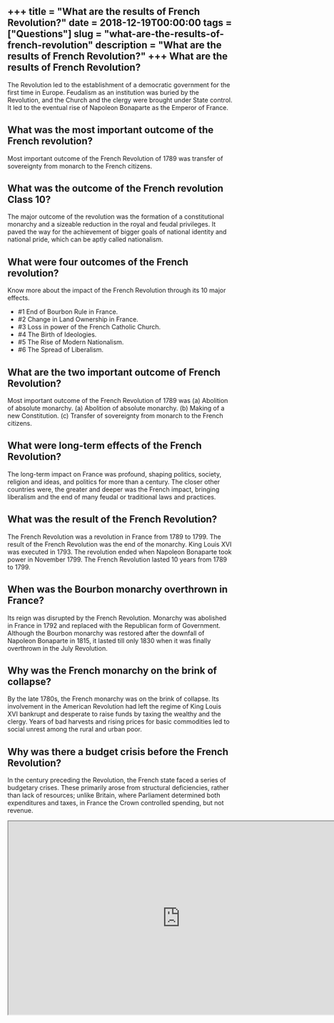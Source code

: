 +++
title = "What are the results of French Revolution?"
date = 2018-12-19T00:00:00
tags = ["Questions"]
slug = "what-are-the-results-of-french-revolution"
description = "What are the results of French Revolution?"
+++
What are the results of French Revolution?
------------------------------------------

The Revolution led to the establishment of a democratic government for the first time in Europe. Feudalism as an institution was buried by the Revolution, and the Church and the clergy were brought under State control. It led to the eventual rise of Napoleon Bonaparte as the Emperor of France.

What was the most important outcome of the French revolution?
-------------------------------------------------------------

Most important outcome of the French Revolution of 1789 was transfer of sovereignty from monarch to the French citizens.

What was the outcome of the French revolution Class 10?
-------------------------------------------------------

The major outcome of the revolution was the formation of a constitutional monarchy and a sizeable reduction in the royal and feudal privileges. It paved the way for the achievement of bigger goals of national identity and national pride, which can be aptly called nationalism.

What were four outcomes of the French revolution?
-------------------------------------------------

Know more about the impact of the French Revolution through its 10 major effects.

- \#1 End of Bourbon Rule in France.
- \#2 Change in Land Ownership in France.
- \#3 Loss in power of the French Catholic Church.
- \#4 The Birth of Ideologies.
- \#5 The Rise of Modern Nationalism.
- \#6 The Spread of Liberalism.

What are the two important outcome of French Revolution?
--------------------------------------------------------

Most important outcome of the French Revolution of 1789 was (а) Abolition of absolute monarchy. (а) Abolition of absolute monarchy. (b) Making of a new Constitution. (c) Transfer of sovereignty from monarch to the French citizens.

What were long-term effects of the French Revolution?
-----------------------------------------------------

The long-term impact on France was profound, shaping politics, society, religion and ideas, and politics for more than a century. The closer other countries were, the greater and deeper was the French impact, bringing liberalism and the end of many feudal or traditional laws and practices.

What was the result of the French Revolution?
---------------------------------------------

The French Revolution was a revolution in France from 1789 to 1799. The result of the French Revolution was the end of the monarchy. King Louis XVI was executed in 1793. The revolution ended when Napoleon Bonaparte took power in November 1799. The French Revolution lasted 10 years from 1789 to 1799.

When was the Bourbon monarchy overthrown in France?
---------------------------------------------------

Its reign was disrupted by the French Revolution. Monarchy was abolished in France in 1792 and replaced with the Republican form of Government. Although the Bourbon monarchy was restored after the downfall of Napoleon Bonaparte in 1815, it lasted till only 1830 when it was finally overthrown in the July Revolution.

Why was the French monarchy on the brink of collapse?
-----------------------------------------------------

By the late 1780s, the French monarchy was on the brink of collapse. Its involvement in the American Revolution had left the regime of King Louis XVI bankrupt and desperate to raise funds by taxing the wealthy and the clergy. Years of bad harvests and rising prices for basic commodities led to social unrest among the rural and urban poor.

Why was there a budget crisis before the French Revolution?
-----------------------------------------------------------

In the century preceding the Revolution, the French state faced a series of budgetary crises. These primarily arose from structural deficiencies, rather than lack of resources; unlike Britain, where Parliament determined both expenditures and taxes, in France the Crown controlled spending, but not revenue.

<iframe allow="accelerometer; autoplay; clipboard-write; encrypted-media; gyroscope; picture-in-picture" allowfullscreen="" class="__youtube_prefs__  epyt-is-override  no-lazyload" data-no-lazy="1" data-origheight="433" data-origwidth="770" data-skipgform_ajax_framebjll="" height="433" id="_ytid_76718" loading="lazy" src="https://www.youtube.com/embed/XmWc5BIhZHY?enablejsapi=1&autoplay=0&cc_load_policy=0&cc_lang_pref=&iv_load_policy=1&loop=0&modestbranding=0&rel=1&fs=1&playsinline=0&autohide=2&theme=dark&color=red&controls=1&" title="YouTube player" width="770"></iframe>